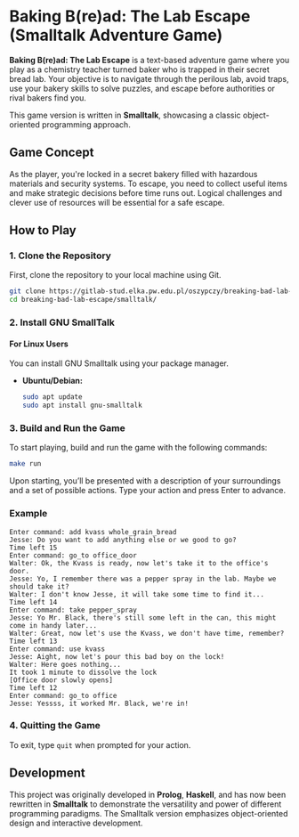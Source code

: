 # Baking B(re)ad: The Lab Escape (Smalltalk Adventure Game)

**Baking B(re)ad: The Lab Escape** is a text-based adventure game where you play as a chemistry teacher turned baker who is trapped in their secret bread lab. Your objective is to navigate through the perilous lab, avoid traps, use your bakery skills to solve puzzles, and escape before authorities or rival bakers find you.

This game version is written in **Smalltalk**, showcasing a classic object-oriented programming approach.

## Game Concept

As the player, you're locked in a secret bakery filled with hazardous materials and security systems. To escape, you need to collect useful items and make strategic decisions before time runs out. Logical challenges and clever use of resources will be essential for a safe escape.

## How to Play

### 1. Clone the Repository

First, clone the repository to your local machine using Git.

```bash
git clone https://gitlab-stud.elka.pw.edu.pl/oszypczy/breaking-bad-lab-escape
cd breaking-bad-lab-escape/smalltalk/
```

### 2. Install GNU SmallTalk

#### For Linux Users

You can install GNU Smalltalk using your package manager.

- **Ubuntu/Debian:**

  ```bash
  sudo apt update
  sudo apt install gnu-smalltalk
  ```

### 3. Build and Run the Game

To start playing, build and run the game with the following commands:

```bash
make run
```

Upon starting, you’ll be presented with a description of your surroundings and a set of possible actions. Type your action and press Enter to advance.

### Example

```plaintext
Enter command: add kvass whole_grain_bread
Jesse: Do you want to add anything else or we good to go?
Time left 15
Enter command: go_to office_door
Walter: Ok, the Kvass is ready, now let's take it to the office's door.
Jesse: Yo, I remember there was a pepper spray in the lab. Maybe we should take it?
Walter: I don't know Jesse, it will take some time to find it...
Time left 14
Enter command: take pepper_spray
Jesse: Yo Mr. Black, there's still some left in the can, this might come in handy later...
Walter: Great, now let's use the Kvass, we don't have time, remember?
Time left 13
Enter command: use kvass
Jesse: Aight, now let's pour this bad boy on the lock!
Walter: Here goes nothing...
It took 1 minute to dissolve the lock
[Office door slowly opens]
Time left 12
Enter command: go_to office
Jesse: Yessss, it worked Mr. Black, we're in!
```

### 4. Quitting the Game

To exit, type `quit` when prompted for your action.

## Development

This project was originally developed in **Prolog**, **Haskell**, and has now been rewritten in **Smalltalk** to demonstrate the versatility and power of different programming paradigms. The Smalltalk version emphasizes object-oriented design and interactive development.
